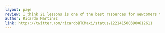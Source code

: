 ```yaml
---
layout: page
review: I think 21 lessons is one of the best resources for newcomers to btc because it breaks down a lot of complex ideas it took me a long time to learn into easy to digest laymen's terminology. I give it 5/5
author: Ricardo Martinez
link: https://twitter.com/ricardoBTCMaxi/status/1221415003900612611
---
```

